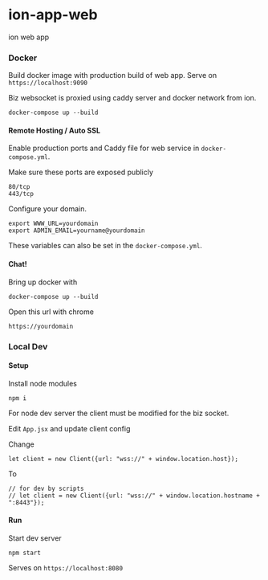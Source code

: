 # ion-app-web
ion web app

### Docker
Build docker image with production build of web app. Serve on `https://localhost:9090`

Biz websocket is proxied using caddy server and docker network from ion.

```
docker-compose up --build
```


#### Remote Hosting / Auto SSL

Enable production ports and Caddy file for web service in `docker-compose.yml`.

Make sure these ports are exposed publicly
```
80/tcp
443/tcp
```

Configure your domain.

```
export WWW_URL=yourdomain
export ADMIN_EMAIL=yourname@yourdomain
```

These variables can also be set in the `docker-compose.yml`.


#### Chat!

Bring up docker with
```
docker-compose up --build
```

Open this url with chrome

```
https://yourdomain
```


### Local Dev

#### Setup
Install node modules
```
npm i
```
For node dev server the client must be modified for the biz socket.

Edit `App.jsx` and update client config

Change
```
let client = new Client({url: "wss://" + window.location.host});
```

To

```
// for dev by scripts
// let client = new Client({url: "wss://" + window.location.hostname + ":8443"});
```


#### Run
Start dev server
```
npm start
```

Serves on `https://localhost:8080`
